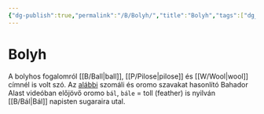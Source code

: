```yaml
---
{"dg-publish":true,"permalink":"/B/Bolyh/","title":"Bolyh","tags":["dg_uploaded"],"created":"2023-11-21T10:59","updated":"2023-11-21T10:59"}
---
```



# Bolyh

A bolyhos fogalomról [[B/Ball\|ball]], [[P/Pilose\|pilose]] és [[W/Wool\|wool]] címnél is volt szó. Az [alábbi](https://youtu.be/TiS8PomD78w) szomáli és oromo szavakat hasonlító Bahador Alast videóban előjövő oromo `bál`, `bále` = toll (feather) is nyilván [[B/Bál\|Bál]] napisten sugaraira utal.  